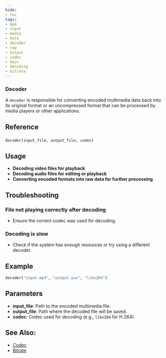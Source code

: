 ```yaml
---
hide:
- toc
tags:
- mp4
- input
- media
- data
- decoder
- raw
- output
- codec
- hevc
- decoding
- bitrate
---
```






### **Decoder**

A `decoder` is responsible for converting encoded multimedia data back into its original format or an uncompressed format that can be processed by media players or other applications.

## Reference

### 
```bash
decoder(input_file, output_file, codec)
```
## Usage

- **Decoding video files for playback**
- **Decoding audio files for editing or playback**
- **Converting encoded formats into raw data for further processing**

## Troubleshooting

### File not playing correctly after decoding
- Ensure the correct codec was used for decoding.

### Decoding is slow
- Check if the system has enough resources or try using a different decoder.

## Example

```bash
decoder("input.mp4", "output.yuv", "libx264")
```

## Parameters

- **input_file**: Path to the encoded multimedia file.
- **output_file**: Path where the decoded file will be saved.
- **codec**: Codec used for decoding (e.g., `libx264` for H.264).

## See Also:
- [Codec](codec.md)
- [Bitrate](bitrate.md)


